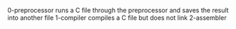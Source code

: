 0-preprocessor runs a C file through the preprocessor and saves the result into another file
1-compiler compiles a  C file but does not link
2-assembler 
